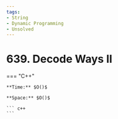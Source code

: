 ```yaml
---
tags:
- String
- Dynamic Programming
- Unsolved
---
```



# 639. Decode Ways II

=== "C++"

    **Time:** $O()$

    **Space:** $O()$

    ``` c++
    ```